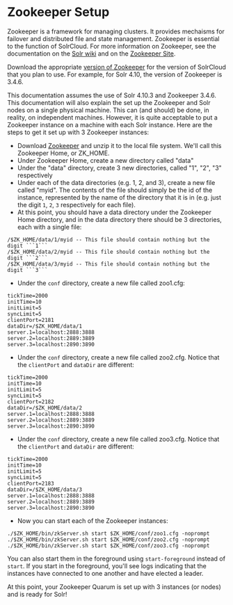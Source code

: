 # Zookeeper Setup

Zookeeper is a framework for managing clusters.  It provides mechaisms for failover and distributed file and state management.  Zookeeper is essential to the function of SolrCloud.  For more information on Zookeeper, see the documentation on the [Solr wiki](https://cwiki.apache.org/confluence/display/solr/SolrCloud+Configuration+and+Parameters) and on the [Zookeeper Site](http://zookeeper.apache.org/).

Download the appropriate [version of Zookeeper](https://cwiki.apache.org/confluence/display/solr/Setting+Up+an+External+ZooKeeper+Ensemble) for the version of SolrCloud that you plan to use.  For example, for Solr 4.10, the version of Zookeeper is 3.4.6.

This documentation assumes the use of Solr 4.10.3 and Zookeeper 3.4.6.  This documentation will also explain the set up the Zookeeper and Solr nodes on a single physical machine.  This can (and should) be done, in reality, on independent machines.  However, it is quite acceptable to put a Zookeeper instance on a machine with each Solr instance.  Here are the steps to get it set up with 3 Zookeeper instances:

- Download [Zookeeper](http://zookeeper.apache.org/releases.html) and unzip it to the local file system. We'll call this Zookeeper Home, or ZK_HOME.
- Under Zookeeper Home, create a new directory called "data"
- Under the "data" directory, create 3 new directories, called "1", "2", "3" respectively
- Under each of the data directories (e.g. 1, 2, and 3), create a new file called "myid".  The contents of the file should simply be the id of the instance, represented by the name of the directory that it is in (e.g. just the digit ```1```, ```2```, ```3``` respectively for each file).
- At this point, you should have a data directory under the Zookeeper Home directory, and in the data directory there should be 3 directories, each with a single file:
```
/$ZK_HOME/data/1/myid -- This file should contain nothing but the digit ```1```
/$ZK_HOME/data/2/myid -- This file should contain nothing but the digit ```2```
/$ZK_HOME/data/3/myid -- This file should contain nothing but the digit ```3```
```
- Under the ```conf``` directory, create a new file called zoo1.cfg:
```
tickTime=2000
initTime=10
initLimit=5
syncLimit=5
clientPort=2181
dataDir=/$ZK_HOME/data/1
server.1=localhost:2888:3888
server.2=localhost:2889:3889
server.3=localhost:2890:3890
```
- Under the ```conf``` directory, create a new file called zoo2.cfg. Notice that the ```clientPort``` and ```dataDir``` are different:
```
tickTime=2000
initTime=10
initLimit=5
syncLimit=5
clientPort=2182
dataDir=/$ZK_HOME/data/2
server.1=localhost:2888:3888
server.2=localhost:2889:3889
server.3=localhost:2890:3890
```
- Under the ```conf``` directory, create a new file called zoo3.cfg. Notice that the ```clientPort``` and ```dataDir``` are different:
```
tickTime=2000
initTime=10
initLimit=5
syncLimit=5
clientPort=2183
dataDir=/$ZK_HOME/data/3
server.1=localhost:2888:3888
server.2=localhost:2889:3889
server.3=localhost:2890:3890
```
- Now you can start each of the Zookeeper instances:
```
./$ZK_HOME/bin/zkServer.sh start $ZK_HOME/conf/zoo1.cfg -noprompt
./$ZK_HOME/bin/zkServer.sh start $ZK_HOME/conf/zoo2.cfg -noprompt
./$ZK_HOME/bin/zkServer.sh start $ZK_HOME/conf/zoo3.cfg -noprompt
```

You can also start them in the foreground using ```start-foreground``` instead of ```start```. If you start in the foreground, you'll see logs indicating that the instances have connected to one another and have elected a leader.

At this point, your Zookeeper Quarum is set up with 3 instances (or nodes) and is ready for Solr!


